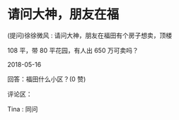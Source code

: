 # 请问大神，朋友在福

(提问)徐徐微风 : 请问大神，朋友在福田有个房子想卖，顶楼

108 平，带 80 平花园，有人出 650 万可卖吗？

2018-05-16

回答：福田什么小区？(0 赞)

评论区：

Tina : 同问